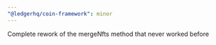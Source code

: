 ```yaml
---
"@ledgerhq/coin-framework": minor
---
```


Complete rework of the mergeNfts method that never worked before
